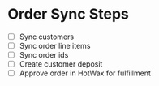 # Order Sync Steps

- [ ] Sync customers
- [ ] Sync order line items
- [ ] Sync order ids
- [ ] Create customer deposit
- [ ] Approve order in HotWax for fulfillment